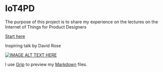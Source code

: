 # IoT4PD

The purpose of this project is to share my experience on the lectures on the Internet of Things for Product Designers

[Start here](intro.md)

Inspiring talk by David Rose 

[![IMAGE ALT TEXT HERE](https://img.youtube.com/vi/I_AhhhcceXk/0.jpg)](https://www.youtube.com/watch?v=I_AhhhcceXk)


I use [Grip](https://github.com/joeyespo/grip) to preview my [Markdown](https://daringfireball.net/projects/markdown/) files.
